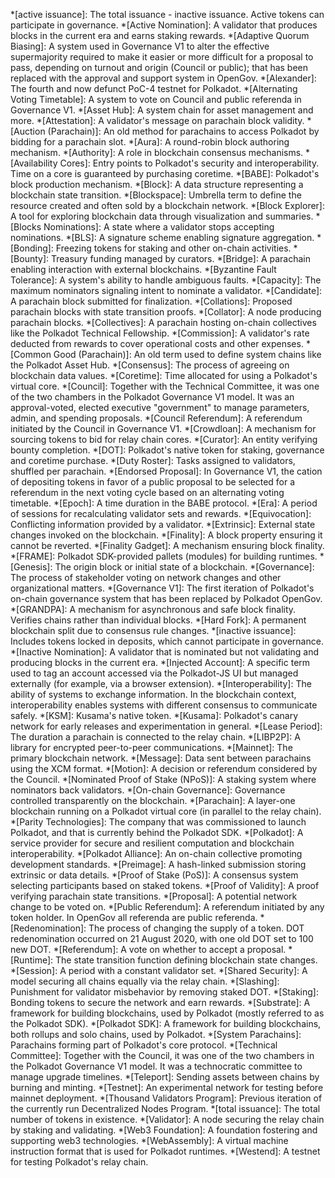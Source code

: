 *[active issuance]: The total issuance - inactive issuance. Active tokens can participate in governance.
*[Active Nomination]: A validator that produces blocks in the current era and earns staking rewards.
*[Adaptive Quorum Biasing]: A system used in Governance V1 to alter the effective supermajority required to make it easier or more difficult for a proposal to pass, depending on turnout and origin (Council or public); that has been replaced with the approval and support system in OpenGov.
*[Alexander]: The fourth and now defunct PoC-4 testnet for Polkadot.
*[Alternating Voting Timetable]: A system to vote on Council and public referenda in Governance V1.
*[Asset Hub]: A system chain for asset management and more.
*[Attestation]: A validator's message on parachain block validity.
*[Auction (Parachain)]: An old method for parachains to access Polkadot by bidding for a parachain slot.
*[Aura]: A round-robin block authoring mechanism.
*[Authority]: A role in blockchain consensus mechanisms.
*[Availability Cores]: Entry points to Polkadot's security and interoperability. Time on a core is guaranteed by purchasing coretime.
*[BABE]: Polkadot's block production mechanism.
*[Block]: A data structure representing a blockchain state transition.
*[Blockspace]: Umbrella term to define the resource created and often sold by a blockchain network.
*[Block Explorer]: A tool for exploring blockchain data through visualization and summaries.
*[Blocks Nominations]: A state where a validator stops accepting nominations.
*[BLS]: A signature scheme enabling signature aggregation.
*[Bonding]: Freezing tokens for staking and other on-chain activities.
*[Bounty]: Treasury funding managed by curators.
*[Bridge]: A parachain enabling interaction with external blockchains.
*[Byzantine Fault Tolerance]: A system's ability to handle ambiguous faults.
*[Capacity]: The maximum nominators signaling intent to nominate a validator.
*[Candidate]: A parachain block submitted for finalization.
*[Collations]: Proposed parachain blocks with state transition proofs.
*[Collator]: A node producing parachain blocks.
*[Collectives]: A parachain hosting on-chain collectives like the Polkadot Technical Fellowship.
*[Commission]: A validator's rate deducted from rewards to cover operational costs and other expenses.
*[Common Good (Parachain)]: An old term used to define system chains like the Polkadot Asset Hub.
*[Consensus]: The process of agreeing on blockchain data values.
*[Coretime]: Time allocated for using a Polkadot's virtual core.
*[Council]: Together with the Technical Committee, it was one of the two chambers in the Polkadot Governance V1 model. It was an approval-voted, elected executive "government" to manage parameters, admin, and spending proposals.
*[Council Referendum]: A referendum initiated by the Council in Governance V1.
*[Crowdloan]: A mechanism for sourcing tokens to bid for relay chain cores.
*[Curator]: An entity verifying bounty completion.
*[DOT]: Polkadot's native token for staking, governance and coretime purchase.
*[Duty Roster]: Tasks assigned to validators, shuffled per parachain.
*[Endorsed Proposal]: In Governance V1, the cation of depositing tokens in favor of a public proposal to be selected for a referendum in the next voting cycle based on an alternating voting timetable.
*[Epoch]: A time duration in the BABE protocol.
*[Era]: A period of sessions for recalculating validator sets and rewards.
*[Equivocation]: Conflicting information provided by a validator.
*[Extrinsic]: External state changes invoked on the blockchain.
*[Finality]: A block property ensuring it cannot be reverted.
*[Finality Gadget]: A mechanism ensuring block finality.
*[FRAME]: Polkadot SDK-provided pallets (modules) for building runtimes.
*[Genesis]: The origin block or initial state of a blockchain.
*[Governance]: The process of stakeholder voting on network changes and other organizational matters.
*[Governance V1]: The first iteration of Polkadot's on-chain governance system that has been replaced by Polkadot OpenGov.
*[GRANDPA]: A mechanism for asynchronous and safe block finality. Verifies chains rather than individual blocks.
*[Hard Fork]: A permanent blockchain split due to consensus rule changes.
*[inactive issuance]: Includes tokens locked in deposits, which cannot participate in governance.
*[Inactive Nomination]: A validator that is nominated but not validating and producing blocks in the current era.
*[Injected Account]: A specific term used to tag an account accessed via the Polkadot-JS UI but managed externally (for example, via a browser extension).
*[Interoperability]: The ability of systems to exchange information. In the blockchain context, interoperability enables systems with different consensus to communicate safely.
*[KSM]: Kusama's native token.
*[Kusama]: Polkadot's canary network for early releases and experimentation in general.
*[Lease Period]: The duration a parachain is connected to the relay chain.
*[LIBP2P]: A library for encrypted peer-to-peer communications.
*[Mainnet]: The primary blockchain network.
*[Message]: Data sent between parachains using the XCM format.
*[Motion]: A decision or referendum considered by the Council.
*[Nominated Proof of Stake (NPoS)]: A staking system where nominators back validators.
*[On-chain Governance]: Governance controlled transparently on the blockchain.
*[Parachain]: A layer-one blockchain running on a Polkadot virtual core (in parallel to the relay chain).
*[Parity Technologies]: The company that was commissioned to launch Polkadot, and that is currently behind the Polkadot SDK.
*[Polkadot]: A service provider for secure and resilient computation and blockchain interoperability.
*[Polkadot Alliance]: An on-chain collective promoting development standards.
*[Preimage]: A hash-linked submission storing extrinsic or data details.
*[Proof of Stake (PoS)]: A consensus system selecting participants based on staked tokens.
*[Proof of Validity]: A proof verifying parachain state transitions.
*[Proposal]: A potential network change to be voted on.
*[Public Referendum]: A referendum initiated by any token holder. In OpenGov all referenda are public referenda.
*[Redenomination]: The process of changing the supply of a token. DOT redenomination occurred on 21 August 2020, with one old DOT set to 100 new DOT.
*[Referendum]: A vote on whether to accept a proposal.
*[Runtime]: The state transition function defining blockchain state changes.
*[Session]: A period with a constant validator set.
*[Shared Security]: A model securing all chains equally via the relay chain.
*[Slashing]: Punishment for validator misbehavior by removing staked DOT.
*[Staking]: Bonding tokens to secure the network and earn rewards.
*[Substrate]: A framework for building blockchains, used by Polkadot (mostly referred to as the Polkadot SDK).
*[Polkadot SDK]: A framework for building blockchains, both rollups and solo chains, used by Polkadot.
*[System Parachains]: Parachains forming part of Polkadot's core protocol.
*[Technical Committee]: Together with the Council, it was one of the two chambers in the Polkadot Governance V1 model. It was a technocratic committee to manage upgrade timelines.
*[Teleport]: Sending assets between chains by burning and minting.
*[Testnet]: An experimental network for testing before mainnet deployment.
*[Thousand Validators Program]: Previous iteration of the currently run Decentralized Nodes Program.
*[total issuance]: The total number of tokens in existence.
*[Validator]: A node securing the relay chain by staking and validating.
*[Web3 Foundation]: A foundation fostering and supporting web3 technologies.
*[WebAssembly]: A virtual machine instruction format that is used for Polkadot runtimes.
*[Westend]: A testnet for testing Polkadot's relay chain.

